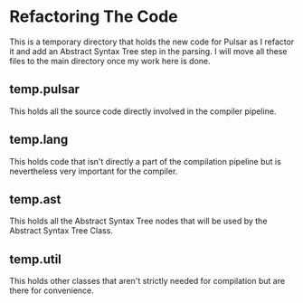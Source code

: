 # Refactoring The Code

This is a temporary directory that holds the new code for Pulsar as I refactor it and add an Abstract Syntax Tree step in the parsing. I will move all these files to the main directory once my work here is done.

## temp.pulsar
This holds all the source code directly involved in the compiler pipeline.

## temp.lang
This holds code that isn't directly a part of the compilation pipeline but is nevertheless very important for the compiler.

## temp.ast
This holds all the Abstract Syntax Tree nodes that will be used by the Abstract Syntax Tree Class.

## temp.util
This holds other classes that aren't strictly needed for compilation but are there for convenience.